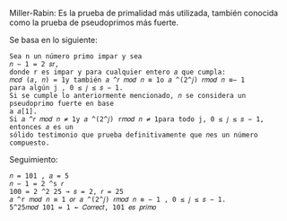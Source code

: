 Miller-Rabin: Es la prueba de primalidad más utilizada, también conocida como la prueba de pseudoprimos más fuerte.

Se basa en lo siguiente:

    Sea n un número primo impar y sea
    𝑛 − 1 = 2 𝑠𝑟,
    donde r es impar y para cualquier entero 𝑎 que cumpla:
    𝑚𝑐𝑑 (𝑎, 𝑛) = 1y también 𝑎 ^𝑟 𝑚𝑜𝑑 𝑛 ≡ 1o 𝑎 ^(2^𝑗) 𝑟𝑚𝑜𝑑 𝑛 ≡− 1
    para algún j , 0 ≤ 𝑗 ≤ 𝑠 − 1.
    Si se cumple lo anteriormente mencionado, 𝑛 se considera un pseudoprimo fuerte en base
    a 𝑎[1].
    Si 𝑎 ^𝑟 𝑚𝑜𝑑 𝑛 ≠ 1y 𝑎 ^(2^𝑗) r𝑚𝑜𝑑 𝑛 ≠ 1para todo j, 0 ≤ 𝑗 ≤ 𝑠 − 1, entonces 𝑎 es un
    sólido testimonio que prueba definitivamente que 𝑛es un número compuesto.
    
    
Seguimiento: 

    𝑛 = 101 , 𝑎 = 5
    𝑛 − 1 = 2 ^s 𝑟
    100 = 2 ^2 25 → 𝑠 = 2, 𝑟 = 25
    𝑎 ^r 𝑚𝑜𝑑 𝑛 ≡ 1 𝑜𝑟 𝑎 ^(2^𝑗) 𝑟𝑚𝑜𝑑 𝑛 ≡ − 1 , 0 ≤ 𝑗 ≤ 𝑠 − 1.
    5^25𝑚𝑜𝑑 101 = 1 ← 𝐶𝑜𝑟𝑟𝑒𝑐𝑡, 101 𝑒𝑠 𝑝𝑟𝑖𝑚𝑜
